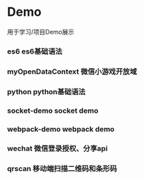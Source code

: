 # Demo
用于学习/项目Demo展示

### es6 es6基础语法
### myOpenDataContext 微信小游戏开放域
### python python基础语法
### socket-demo socket demo
### webpack-demo webpack demo
### wechat 微信登录授权、分享api
### qrscan 移动端扫描二维码和条形码

